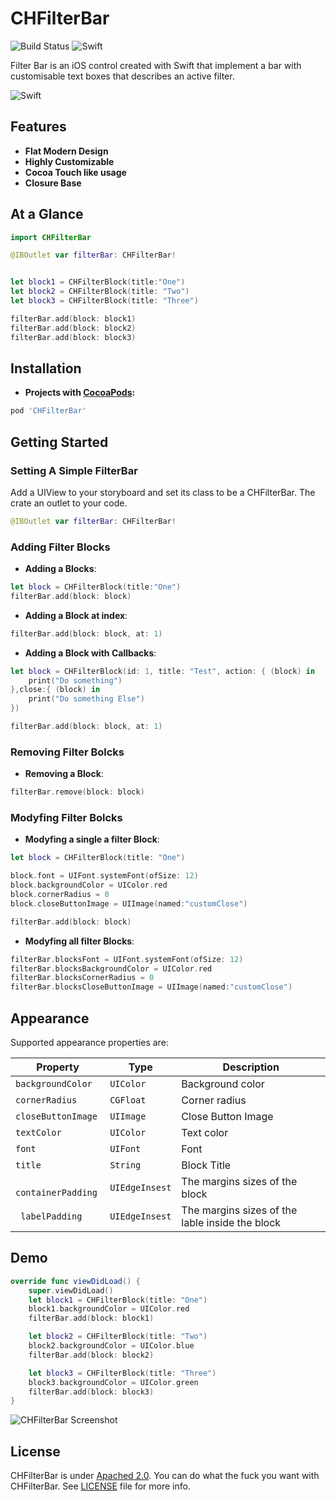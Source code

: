 CHFilterBar
=======

![Build Status](https://travis-ci.org/devxoul/Toaster.svg?branch=master)
![Swift](https://img.shields.io/badge/Swift-4.0-orange.svg)


Filter Bar is an iOS control created with Swift that implement a bar with customisable text boxes that describes an active filter.



![Swift](https://media.giphy.com/media/l2QDX77WaMurIIcOQ/giphy.gif)


Features
--------

- **Flat Modern Design**
- **Highly Customizable**
- **Cocoa Touch like usage**
- **Closure Base**



At a Glance
-----------

```swift
import CHFilterBar

@IBOutlet var filterBar: CHFilterBar!


let block1 = CHFilterBlock(title:"One")
let block2 = CHFilterBlock(title: "Two")
let block3 = CHFilterBlock(title: "Three")

filterBar.add(block: block1)
filterBar.add(block: block2)
filterBar.add(block: block3)

```


Installation
------------

- **Projects with [CocoaPods](https://cocoapods.org):**

```ruby
pod 'CHFilterBar'
```



Getting Started
---------------

### Setting A Simple FilterBar

Add a UIView to your storyboard and set its class to be a CHFilterBar. The crate an outlet to your code.

```swift
@IBOutlet var filterBar: CHFilterBar!
```

### Adding Filter Blocks

- **Adding a Blocks**:

```swift
let block = CHFilterBlock(title:"One")
filterBar.add(block: block)
```

- **Adding a Block at index**:

```swift
filterBar.add(block: block, at: 1)

```

- **Adding a Block with Callbacks**:

```swift
let block = CHFilterBlock(id: 1, title: "Test", action: { (block) in
    print("Do something")
},close:{ (block) in
    print("Do something Else")
})

filterBar.add(block: block, at: 1)
```

### Removing Filter Bolcks

- **Removing a Block**:
```swift
filterBar.remove(block: block)
```

### Modyfing Filter Bolcks

- **Modyfing a single a filter Block**:
 ```swift
let block = CHFilterBlock(title: "One")

block.font = UIFont.systemFont(ofSize: 12)
block.backgroundColor = UIColor.red
block.cornerRadius = 0
block.closeButtonImage = UIImage(named:"customClose")

filterBar.add(block: block)

```

- **Modyfing all filter Blocks**:
```swift
filterBar.blocksFont = UIFont.systemFont(ofSize: 12)
filterBar.blocksBackgroundColor = UIColor.red
filterBar.blocksCornerRadius = 0
filterBar.blocksCloseButtonImage = UIImage(named:"customClose")
```



Appearance
---------------

Supported appearance properties are:

| Property | Type | Description |
|---|---|---|
| `backgroundColor` | `UIColor` | Background color |
| `cornerRadius` | `CGFloat` | Corner radius |
| `closeButtonImage` | `UIImage` | Close Button Image |
| `textColor` | `UIColor` | Text color |
| `font` | `UIFont` | Font |
| `title` | `String` | Block Title |
|` containerPadding` | `UIEdgeInsest` | The margins sizes of the block |
|` labelPadding` | `UIEdgeInsest` | The margins sizes of the lable inside the block |


Demo
-----------
```swift
override func viewDidLoad() {
    super.viewDidLoad()
    let block1 = CHFilterBlock(title: "One")
    block1.backgroundColor = UIColor.red
    filterBar.add(block: block1)

    let block2 = CHFilterBlock(title: "Two")
    block2.backgroundColor = UIColor.blue
    filterBar.add(block: block2)

    let block3 = CHFilterBlock(title: "Three")
    block3.backgroundColor = UIColor.green
    filterBar.add(block: block3)
}

```

![CHFilterBar Screenshot](https://preview.ibb.co/gsWZA6/Screen_Shot_2017_11_21_at_6_39_01_PM.png)


License
-------

CHFilterBar is under [Apached 2.0](https://www.apache.org/licenses/LICENSE-2.0). You can do what the fuck you want with CHFilterBar. See [LICENSE](LICENSE) file for more info.
